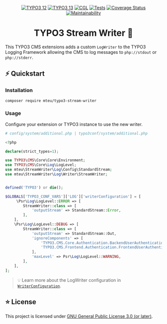 <div align="center">

[![TYPO3 12](https://img.shields.io/badge/TYPO3-12-orange.svg)](https://get.typo3.org/version/12)
[![TYPO3 13](https://img.shields.io/badge/TYPO3-13-orange.svg)](https://get.typo3.org/version/13)
[![CGL](https://github.com/mteu/typo3-stream-writer/actions/workflows/cgl.yaml/badge.svg)](https://github.com/mteu/typo3-stream-writer/actions/workflows/cgl.yaml)
[![Tests](https://github.com/mteu/typo3-stream-writer/actions/workflows/tests.yaml/badge.svg?branch=main)](https://github.com/mteu/typo3-stream-writer/actions/workflows/tests.yaml)
[![Coverage Status](https://coveralls.io/repos/github/mteu/typo3-stream-writer/badge.svg?branch=main)](https://coveralls.io/github/mteu/typo3-stream-writer?branch=main)
[![Maintainability](https://api.codeclimate.com/v1/badges/edd606b0c4de053a2762/maintainability)](https://codeclimate.com/github/mteu/typo3-stream-writer/maintainability)

# TYPO3 Stream Writer 📜
</div>

This TYPO3 CMS extensions adds a custom `LogWriter` to the TYPO3 Logging Framework allowing the CMS to log messages to
`php://stdout` or `php://stderr`.

## ⚡️ Quickstart

### Installation
```bash
composer require mteu/typo3-stream-writer
```

### Usage
Configure your extension or TYPO3 instance to use the new writer.

```php
# config/system/additional.php | typo3conf/system/additional.php

<?php

declare(strict_types=1);

use TYPO3\CMS\Core\Core\Environment;
use TYPO3\CMS\Core\Log\LogLevel;
use mteu\StreamWriter\Log\Config\StandardStream;
use mteu\StreamWriter\Log\Writer\StreamWriter;


defined('TYPO3') or die();

$GLOBALS['TYPO3_CONF_VARS']['LOG']['writerConfiguration'] = [
     \Psr\Log\LogLevel::ERROR => [
        StreamWriter::class => [
            'outputStream' => StandardStream::Error,
        ],
    ],
    \Psr\Log\LogLevel::DEBUG => [
        StreamWriter::class => [
            'outputStream' => StandardStream::Out,
            'ignoreComponents' => [
                'TYPO3.CMS.Core.Authentication.BackendUserAuthentication',
                'TYPO3.CMS.Frontend.Authentication.FrontendUserAuthentication',
            ],
            'maxLevel' => Psr\Log\LogLevel::WARNING,
        ],
    ],
];
```
> 💡 Learn more about the LogWriter configuration in [`WriterConfiguration`](Documentation/writer-configuration.md).

## ⭐ License
This project is licensed under [GNU General Public License 3.0 (or later)](LICENSE).
